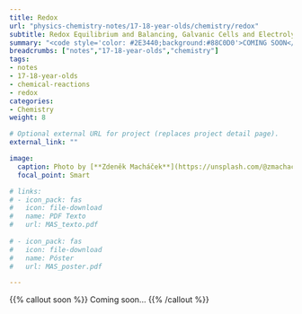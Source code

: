 ```yaml
---
title: Redox
url: "physics-chemistry-notes/17-18-year-olds/chemistry/redox"
subtitle: Redox Equilibrium and Balancing, Galvanic Cells and Electrolysis
summary: "<code style='color: #2E3440;background:#88C0D0'>COMING SOON</code> <br> Redox Equilibrium. Redox Balancing. Galvanic Cells. Electrolysis."
breadcrumbs: ["notes","17-18-year-olds","chemistry"]
tags:
- notes
- 17-18-year-olds
- chemical-reactions
- redox
categories:
- Chemistry
weight: 8

# Optional external URL for project (replaces project detail page).
external_link: ""

image:
  caption: Photo by [**Zdeněk Macháček**](https://unsplash.com/@zmachacek) on [Unsplash](https://unsplash.com)
  focal_point: Smart

# links:
# - icon_pack: fas
#   icon: file-download
#   name: PDF Texto
#   url: MAS_texto.pdf
  
# - icon_pack: fas
#   icon: file-download
#   name: Póster
#   url: MAS_poster.pdf

---
```


{{% callout soon %}}
Coming soon...
{{% /callout %}}
